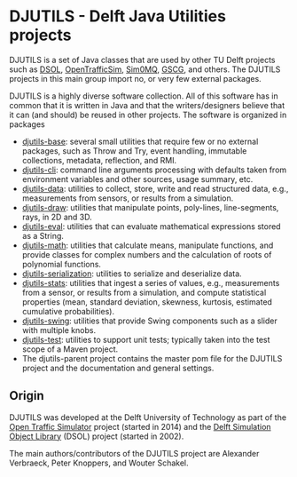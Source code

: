 # DJUTILS - Delft Java Utilities projects

DJUTILS is a set of Java classes that are used by other TU Delft projects such as [DSOL](https://simulation.tudelft.nl/dsol/manual/), [OpenTrafficSim](https://opentrafficsim.org/docs/latest/), [Sim0MQ](https://sim0mq.org/), [GSCG](https://gscg.org/), and others. The DJUTILS projects in this main group import no, or very few external packages.

DJUTILS is a highly diverse software collection. All of this software has in common that it is written in Java and that the writers/designers believe that it can (and should) be reused in other projects. The software is organized in packages

* [djutils-base](https://djutils.org/manual/djutils): several small utilities that require few or no external packages, such as Throw and Try, event handling, immutable collections, metadata, reflection, and RMI.
* [djutils-cli](https://djutils.org/manual/djutils-cli): command line arguments processing with defaults taken from environment variables and other sources, usage summary, etc.
* [djutils-data](https://djutils.org/manual/djutils-data): utilities to collect, store, write and read structured data, e.g., measurements from sensors, or results from a simulation.
* [djutils-draw](https://djutils.org/manual/djutils-draw): utilities that manipulate points, poly-lines, line-segments, rays, in 2D and 3D.
* [djutils-eval](https://djutils.org/manual/djutils-eval): utilities that can evaluate mathematical expressions stored as a String.
* [djutils-math](https://djutils.org/manual/djutils-math): utilities that calculate means, manipulate functions, and provide classes for complex numbers and the calculation of roots of polynomial functions.
* [djutils-serialization](https://djutils.org/manual/djutils-serialization): utilities to serialize and deserialize data.
* [djutils-stats](https://djutils.org/manual/djutils-stats): utilities that ingest a series of values, e.g., measurements from a sensor, or results from a simulation, and compute statistical properties (mean, standard deviation, skewness, kurtosis, estimated cumulative probabilities).
* [djutils-swing](https://djutils.org/manual/djutils-swing): utilities that provide Swing components such as a slider with multiple knobs.
* [djutils-test](https://djutils.org/manual/djutils-test): utilities to support unit tests; typically taken into the test scope of a Maven project.
* The djutils-parent project contains the master pom file for the DJUTILS project and the documentation and general settings.


## Origin

DJUTILS was developed at the Delft University of Technology as part of the [Open Traffic Simulator](https://opentrafficsim.org/docs/latest/) project (started in 2014) and the [Delft Simulation Object Library](https://simulation.tudelft.nl/dsol/manual/) (DSOL) project (started in 2002).

The main authors/contributors of the DJUTILS project are Alexander Verbraeck, Peter Knoppers, and Wouter Schakel.